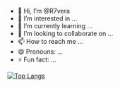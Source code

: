 - 👋 Hi, I’m @R7vera
- 👀 I’m interested in ...
- 🌱 I’m currently learning ...
- 💞️ I’m looking to collaborate on ...
- 📫 How to reach me ...
- 😄 Pronouns: ...
- ⚡ Fun fact: ...


[![Top Langs](https://github-readme-stats.vercel.app/api/top-langs/?username=anuraghazra)](https://github.com/anuraghazra/github-readme-stats)
<!---
R7vera/R7vera is a ✨ special ✨ repository because its `README.md` (this file) appears on your GitHub profile.
You can click the Preview link to take a look at your changes.
--->

